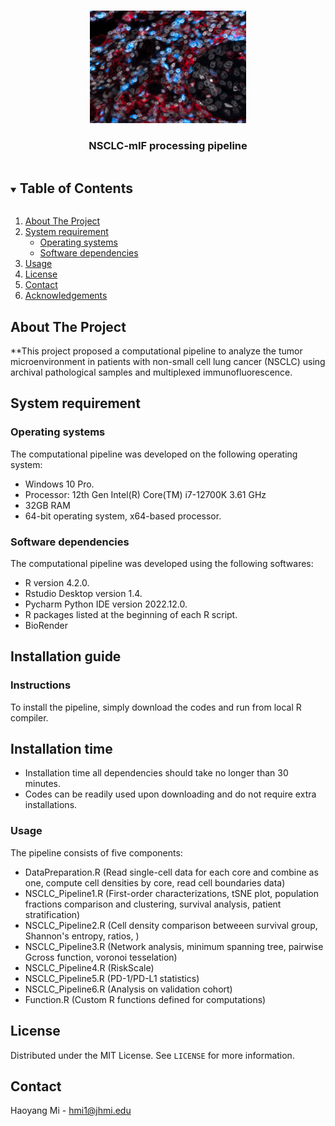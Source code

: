 <!--
*** Thanks for checking out the Best-README-Template. If you have a suggestion
*** that would make this better, please fork the repo and create a pull request
*** or simply open an issue with the tag "enhancement".
*** Thanks again! Now go create something AMAZING! :D
***
***
***
*** To avoid retyping too much info. Do a search and replace for the following:
*** github_username, repo_name, twitter_handle, email, project_title, project_description
-->



<!-- PROJECT SHIELDS -->
<!--
*** I'm using markdown "reference style" links for readability.
*** Reference links are enclosed in brackets [ ] instead of parentheses ( ).
*** See the bottom of this document for the declaration of the reference variables
*** for contributors-url, forks-url, etc. This is an optional, concise syntax you may use.
*** https://www.markdownguide.org/basic-syntax/#reference-style-links
-->

<!-- PROJECT LOGO -->
<br />
<p align="center">
  <a href="https://github.com/Shawnmhy/NSCLC-Pipeline/">
    <img src="./image/logo.png" alt="Logo" width="250" height="180">
  </a>

  <h3 align="center">NSCLC-mIF processing pipeline</h3>
</p>



<!-- TABLE OF CONTENTS -->
<details open="open">
  <summary><h2 style="display: inline-block">Table of Contents</h2></summary>
  <ol>
    <li>
      <a href="#about-the-project">About The Project</a>
    </li>
    <li>
      <a href="#system-requirement">System requirement</a>
      <ul>
        <li><a href="#operating-systems">Operating systems</a></li>
        <li><a href="#software-dependencies">Software dependencies</a></li>
      </ul>
    </li>
    <li><a href="#usage">Usage</a></li>
    <li><a href="#license">License</a></li>
    <li><a href="#contact">Contact</a></li>
    <li><a href="#acknowledgements">Acknowledgements</a></li>
  </ol>
</details>


<!-- ABOUT THE PROJECT -->
## About The Project

**This project proposed a computational pipeline to analyze the tumor microenvironment in patients with non-small cell lung cancer (NSCLC) using archival pathological samples and multiplexed immunofluorescence. 



<!-- SYSTEM REQUIREMENT -->
## System requirement

<!-- OPERATING SYSTEMS -->
### Operating systems

The computational pipeline was developed on the following operating system:
* Windows 10 Pro.
* Processor: 12th Gen Intel(R) Core(TM) i7-12700K   3.61 GHz
* 32GB RAM
* 64-bit operating system, x64-based processor.



### Software dependencies

The computational pipeline was developed using the following softwares:
* R version 4.2.0.
* Rstudio Desktop version 1.4.
* Pycharm Python IDE version 2022.12.0.
* R packages listed at the beginning of each R script.
* BioRender


<!-- INSTALLATION GUIDE -->
## Installation guide

### Instructions
To install the pipeline, simply download the codes and run from local R compiler.

## Installation time
* Installation time all dependencies should take no longer than 30 minutes.
* Codes can be readily used upon downloading and do not require extra installations.

<!-- USAGE EXAMPLES -->
### Usage

The pipeline consists of five components:
* DataPreparation.R (Read single-cell data for each core and combine as one, compute cell densities by core, read cell boundaries data)
* NSCLC_Pipeline1.R (First-order characterizations, tSNE plot, population fractions comparison and clustering, survival analysis, patient stratification)
* NSCLC_Pipeline2.R (Cell density comparison betweeen survival group, Shannon's entropy, ratios, )
* NSCLC_Pipeline3.R (Network analysis, minimum spanning tree, pairwise Gcross function, voronoi tesselation)
* NSCLC_Pipeline4.R (RiskScale)
* NSCLC_Pipeline5.R (PD-1/PD-L1 statistics)
* NSCLC_Pipeline6.R (Analysis on validation cohort)
* Function.R (Custom R functions defined for computations)


<!-- LICENSE -->
## License

Distributed under the MIT License. See `LICENSE` for more information.



<!-- CONTACT -->
## Contact
Haoyang Mi - hmi1@jhmi.edu







<!-- MARKDOWN LINKS & IMAGES -->
<!-- https://www.markdownguide.org/basic-syntax/#reference-style-links -->
[contributors-shield]: https://img.shields.io/github/contributors/github_username/repo.svg?style=for-the-badge
[contributors-url]: https://github.com/github_username/repo_name/graphs/contributors
[forks-shield]: https://img.shields.io/github/forks/github_username/repo.svg?style=for-the-badge
[forks-url]: https://github.com/github_username/repo_name/network/members
[stars-shield]: https://img.shields.io/github/stars/github_username/repo.svg?style=for-the-badge
[stars-url]: https://github.com/github_username/repo_name/stargazers
[issues-shield]: https://img.shields.io/github/issues/github_username/repo.svg?style=for-the-badge
[issues-url]: https://github.com/github_username/repo_name/issues
[license-shield]: https://img.shields.io/github/license/github_username/repo.svg?style=for-the-badge
[license-url]: https://github.com/github_username/repo_name/blob/master/LICENSE.txt
[linkedin-shield]: https://img.shields.io/badge/-LinkedIn-black.svg?style=for-the-badge&logo=linkedin&colorB=555
[linkedin-url]: https://linkedin.com/in/github_username
